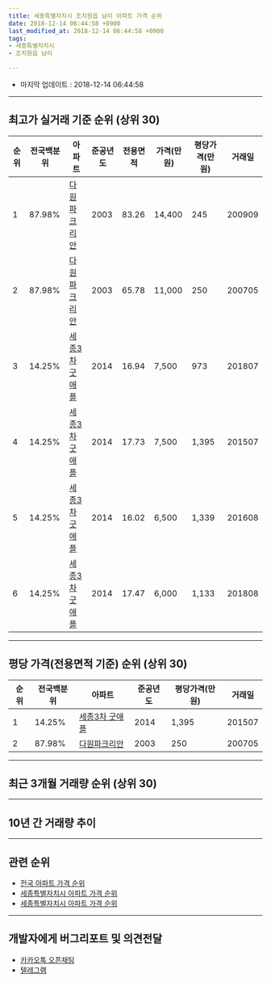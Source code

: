```yaml
---
title: 세종특별자치시 조치원읍 남리 아파트 가격 순위
date: 2018-12-14 06:44:58 +0900
last_modified_at: 2018-12-14 06:44:58 +0900
tags:
- 세종특별자치시
- 조치원읍 남리

---
```


* 마지막 업데이트 : 2018-12-14 06:44:58

---

## 최고가 실거래 기준 순위 (상위 30)


|순위|전국백분위|아파트|준공년도|전용면적|가격(만원)|평당가격(만원)|거래일|
|---|---|---|---|---|---|---|---|
|1|87.98%|[다원파크리안](https://search.naver.com/search.naver?query=%EC%84%B8%EC%A2%85%ED%8A%B9%EB%B3%84%EC%9E%90%EC%B9%98%EC%8B%9C+%EC%A1%B0%EC%B9%98%EC%9B%90%EC%9D%8D+%EB%82%A8%EB%A6%AC+%EB%8B%A4%EC%9B%90%ED%8C%8C%ED%81%AC%EB%A6%AC%EC%95%88)|2003|83.26|14,400|245|200909|
|2|87.98%|[다원파크리안](https://search.naver.com/search.naver?query=%EC%84%B8%EC%A2%85%ED%8A%B9%EB%B3%84%EC%9E%90%EC%B9%98%EC%8B%9C+%EC%A1%B0%EC%B9%98%EC%9B%90%EC%9D%8D+%EB%82%A8%EB%A6%AC+%EB%8B%A4%EC%9B%90%ED%8C%8C%ED%81%AC%EB%A6%AC%EC%95%88)|2003|65.78|11,000|250|200705|
|3|14.25%|[세종3차 굿애플](https://search.naver.com/search.naver?query=%EC%84%B8%EC%A2%85%ED%8A%B9%EB%B3%84%EC%9E%90%EC%B9%98%EC%8B%9C+%EC%A1%B0%EC%B9%98%EC%9B%90%EC%9D%8D+%EB%82%A8%EB%A6%AC+%EC%84%B8%EC%A2%853%EC%B0%A8+%EA%B5%BF%EC%95%A0%ED%94%8C)|2014|16.94|7,500|973|201807|
|4|14.25%|[세종3차 굿애플](https://search.naver.com/search.naver?query=%EC%84%B8%EC%A2%85%ED%8A%B9%EB%B3%84%EC%9E%90%EC%B9%98%EC%8B%9C+%EC%A1%B0%EC%B9%98%EC%9B%90%EC%9D%8D+%EB%82%A8%EB%A6%AC+%EC%84%B8%EC%A2%853%EC%B0%A8+%EA%B5%BF%EC%95%A0%ED%94%8C)|2014|17.73|7,500|1,395|201507|
|5|14.25%|[세종3차 굿애플](https://search.naver.com/search.naver?query=%EC%84%B8%EC%A2%85%ED%8A%B9%EB%B3%84%EC%9E%90%EC%B9%98%EC%8B%9C+%EC%A1%B0%EC%B9%98%EC%9B%90%EC%9D%8D+%EB%82%A8%EB%A6%AC+%EC%84%B8%EC%A2%853%EC%B0%A8+%EA%B5%BF%EC%95%A0%ED%94%8C)|2014|16.02|6,500|1,339|201608|
|6|14.25%|[세종3차 굿애플](https://search.naver.com/search.naver?query=%EC%84%B8%EC%A2%85%ED%8A%B9%EB%B3%84%EC%9E%90%EC%B9%98%EC%8B%9C+%EC%A1%B0%EC%B9%98%EC%9B%90%EC%9D%8D+%EB%82%A8%EB%A6%AC+%EC%84%B8%EC%A2%853%EC%B0%A8+%EA%B5%BF%EC%95%A0%ED%94%8C)|2014|17.47|6,000|1,133|201808|


---

## 평당 가격(전용면적 기준) 순위 (상위 30)


|순위|전국백분위|아파트|준공년도|평당가격(만원)|거래일|
|---|---|---|---|---|---|
|1|14.25%|[세종3차 굿애플](https://search.naver.com/search.naver?query=%EC%84%B8%EC%A2%85%ED%8A%B9%EB%B3%84%EC%9E%90%EC%B9%98%EC%8B%9C+%EC%A1%B0%EC%B9%98%EC%9B%90%EC%9D%8D+%EB%82%A8%EB%A6%AC+%EC%84%B8%EC%A2%853%EC%B0%A8+%EA%B5%BF%EC%95%A0%ED%94%8C)|2014|1,395|201507|
|2|87.98%|[다원파크리안](https://search.naver.com/search.naver?query=%EC%84%B8%EC%A2%85%ED%8A%B9%EB%B3%84%EC%9E%90%EC%B9%98%EC%8B%9C+%EC%A1%B0%EC%B9%98%EC%9B%90%EC%9D%8D+%EB%82%A8%EB%A6%AC+%EB%8B%A4%EC%9B%90%ED%8C%8C%ED%81%AC%EB%A6%AC%EC%95%88)|2003|250|200705|


---

## 최근 3개월 거래량 순위 (상위 30)


<div style="width:100%;">
    <canvas id="deal_count_ranking" height="250"></canvas>
</div>


<script>
new Chart(document.getElementById("deal_count_ranking"), {
    type: 'horizontalBar',
    data: {
        labels: ['다원파크리안'],
        datasets: [{
            label: '실거래 수',
            data: [2],
            borderColor: "rgba(255, 0, 128, 1)",
            backgroundColor: "rgba(255, 0, 128, 0.5)",
            fill: false,
        }]
    },
    options: {
        responsive: true,
        title: {
            display: true,
            text: '최근 3개월 거래량 순위'
        },
        tooltips: {
            mode: 'index',
            intersect: false,
            callbacks: {
                title: function(tooltipItems, data) {
                    return "실거래 수:";
                },
                label: function(tooltipItem, data) {
                    return data.labels[tooltipItem.index] + ": " + tooltipItem.xLabel;
                }
            }
        },
        hover: {
            mode: 'nearest',
            intersect: true
        },
        scales: {
            xAxes: [{
                display: true,
                scaleLabel: {
                    display: true,
                    labelString: '실거래 수'
                },
                ticks: {
                    suggestedMin: 0,
                }
            }],
            yAxes: [{
                display: true,
                ticks: {
                    autoSkip: false,
                    callback: function(value, index, values) {
                        if (value.length > 15)
                            return value.substr(0, 13) + "...";
                        else
                            return value;
                    }
                },
                scaleLabel: {
                    display: false,
                }
            }]
        }
    }
});

</script>


---

## 10년 간 거래량 추이


<div style="width:100%;">
    <canvas id="deal_progress" height="250"></canvas>
</div>

<script>
new Chart(document.getElementById("deal_progress"), {
    type: 'line',
    data: {
        labels: ['200812','200901','200902','200903','200904','200905','200906','200907','200908','200909','200910','200911','200912','201001','201002','201003','201004','201005','201006','201007','201008','201009','201010','201011','201012','201101','201102','201103','201104','201105','201106','201107','201108','201109','201110','201111','201112','201201','201202','201203','201204','201205','201206','201207','201208','201209','201210','201211','201212','201301','201302','201303','201304','201305','201306','201307','201308','201309','201310','201311','201312','201401','201402','201403','201404','201405','201406','201407','201408','201409','201410','201411','201412','201501','201502','201503','201504','201505','201506','201507','201508','201509','201510','201511','201512','201601','201602','201603','201604','201605','201606','201607','201608','201609','201610','201611','201612','201701','201702','201703','201704','201705','201706','201707','201708','201709','201710','201711','201712','201801','201802','201803','201804','201805','201806','201807','201808','201809','201810','201811','201812'],
        datasets: [{
            label: '실거래 수',
            pointRadius: 1,
            data: [3, 2, 2, 2, 2, 4, 2, 4, 0, 1, 1, 5, 2, 4, 6, 3, 4, 3, 3, 3, 3, 3, 4, 4, 3, 7, 4, 5, 8, 8, 4, 3, 4, 3, 3, 4, 5, 3, 5, 5, 3, 4, 2, 3, 4, 2, 10, 4, 2, 4, 6, 6, 3, 2, 4, 3, 1, 3, 4, 2, 3, 3, 2, 4, 2, 5, 1, 1, 1, 1, 1, 5, 2, 2, 1, 5, 2, 3, 3, 6, 2, 1, 1, 2, 2, 2, 0, 0, 4, 4, 1, 1, 3, 1, 2, 2, 2, 3, 2, 3, 3, 3, 0, 2, 2, 2, 3, 1, 1, 1, 6, 2, 2, 3, 0, 2, 3, 1, 2, 0, 0],
            borderColor: "rgba(255, 201, 14, 1)",
            backgroundColor: "rgba(255, 201, 14, 0.5)",
            fill: true,
        }]
    },
    options: {
        responsive: true,
        title: {
            display: true,
            text: '10년간 거래량 추이'
        },
        tooltips: {
            mode: 'index',
            intersect: false,
        },
        hover: {
            mode: 'nearest',
            intersect: true
        },
        scales: {
            xAxes: [{
                display: true,
                scaleLabel: {
                    display: true,
                    labelString: '년/월'
                }
            }],
            yAxes: [{
                display: true,
                ticks: {
                    suggestedMin: 0,
                },
                scaleLabel: {
                    display: true,
                    labelString: '실거래 수'
                }
            }]
        }
    }
});

</script>


---

## 관련 순위

- [전국 아파트 가격 순위](https://inasie.github.io/apt-ranking/전국)
- [세종특별자치시 아파트 가격 순위](https://inasie.github.io/apt-ranking/세종특별자치시)
- [세종특별자치시 아파트 가격 순위](https://inasie.github.io/apt-ranking/세종특별자치시)


---

## 개발자에게 버그리포트 및 의견전달

- [카카오톡 오픈채팅](https://open.kakao.com/o/gLJUAP4)
- [텔레그램](https://t.me/inasie)

